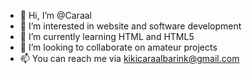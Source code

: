 - 👋 Hi, I’m @Caraal
- 👀 I’m interested in website and software development
- 🌱 I’m currently learning HTML and HTML5
- 💞️ I’m looking to collaborate on amateur projects
- 📫 You can reach me via kikicaraalbarink@gmail.com

<!---
Caraal/Caraal is a ✨ special ✨ repository because its `README.md` (this file) appears on your GitHub profile.
You can click the Preview link to take a look at your changes.
--->
